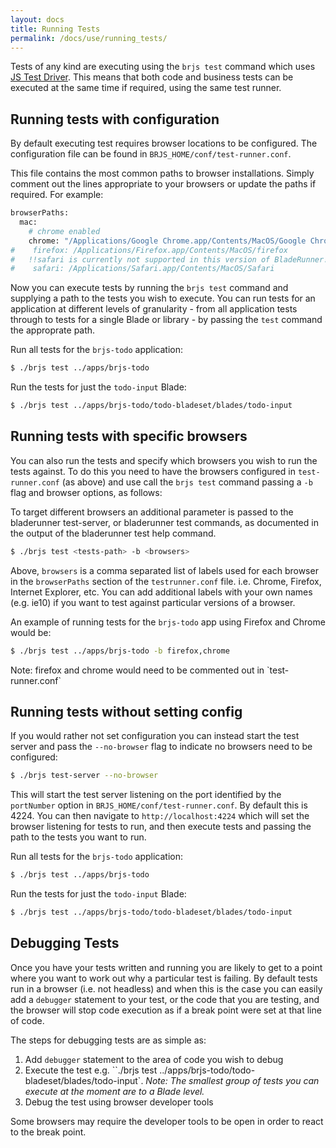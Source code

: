 ```yaml
---
layout: docs
title: Running Tests
permalink: /docs/use/running_tests/
---
```


Tests of any kind are executing using the `brjs test` command which uses [JS Test Driver](https://code.google.com/p/js-test-driver/). This means that both code and business tests can be executed at the same time if required, using the same test runner.

## Running tests with configuration

By default executing test requires browser locations to be configured. The configuration file can be found in `BRJS_HOME/conf/test-runner.conf`.

This file contains the most common paths to browser installations. Simply comment out the lines appropriate to your browsers or update the paths if required. For example:

```bash
browserPaths:
  mac:
    # chrome enabled
    chrome: "/Applications/Google Chrome.app/Contents/MacOS/Google Chrome"
#    firefox: /Applications/Firefox.app/Contents/MacOS/firefox
#   !!safari is currently not supported in this version of BladeRunner!!
#    safari: /Applications/Safari.app/Contents/MacOS/Safari
```

Now you can execute tests by running the `brjs test` command and supplying a path to the tests you wish to execute. You can run tests for an application at different levels of granularity - from all application tests through to tests for a single Blade or library - by passing the `test` command the approprate path.

Run all tests for the `brjs-todo` application:

```bash
$ ./brjs test ../apps/brjs-todo
```

Run the tests for just the `todo-input` Blade:

```bash
$ ./brjs test ../apps/brjs-todo/todo-bladeset/blades/todo-input
```

## Running tests with specific browsers

You can also run the tests and specify which browsers you wish to run the tests against. To do this you need to have the browsers configured in `test-runner.conf` (as above) and use call the `brjs test` command passing a `-b` flag and browser options, as follows:

To target different browsers an additional parameter is passed to the bladerunner test-server, or bladerunner test commands, as documented in the output of the  bladerunner test help command.

```bash
$ ./brjs test <tests-path> -b <browsers>
```
Above, `browsers` is a comma separated list of labels used for each browser in the `browserPaths` section of the `testrunner.conf` file. i.e. Chrome, Firefox, Internet Explorer, etc. You can add additional labels with your own names (e.g. ie10) if you want to test against particular versions of a browser.

An example of running tests for the `brjs-todo` app using Firefox and Chrome would be:
```bash
$ ./brjs test ../apps/brjs-todo -b firefox,chrome
```
<div class="alert alert-info">
<p>Note: firefox and chrome would need to be commented out in `test-runner.conf`
</p></div>

## Running tests without setting config

If you would rather not set configuration you can instead start the test server and pass the `--no-browser` flag to indicate no browsers need to be configured:
```bash
$ ./brjs test-server --no-browser
```
This will start the test server listening on the port identified by the `portNumber` option in `BRJS_HOME/conf/test-runner.conf`. By default this is 4224. You can then navigate to `http://localhost:4224` which will set the browser listening for tests to run, and then execute tests and passing the path to the tests you want to run.

Run all tests for the `brjs-todo` application:

```bash
$ ./brjs test ../apps/brjs-todo
```
Run the tests for just the `todo-input` Blade:
```bash
$ ./brjs test ../apps/brjs-todo/todo-bladeset/blades/todo-input
```
## Debugging Tests

Once you have your tests written and running you are likely to get to a point where you want to work out why a particular test is failing. By default tests run in a browser (i.e. not headless) and when this is the case you can easily add a `debugger` statement to your test, or the code that you are testing, and the browser will stop code execution as if a break point were set at that line of code.

The steps for debugging tests are as simple as:

1. Add `debugger` statement to the area of code you wish to debug
2. Execute the test e.g. ``./brjs test ../apps/brjs-todo/todo-bladeset/blades/todo-input`. *Note: The smallest group of tests you can execute at the moment are to a Blade level.*
3. Debug the test using browser developer tools

Some browsers may require the developer tools to be open in order to react to the break point.
